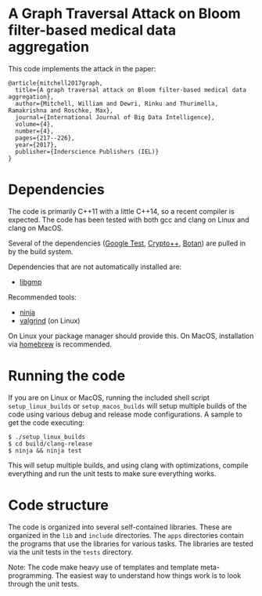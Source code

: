 # A Graph Traversal Attack on Bloom filter-based medical data aggregation

This code implements the attack in the paper:

```
@article{mitchell2017graph,
  title={A graph traversal attack on Bloom filter-based medical data aggregation},
  author={Mitchell, William and Dewri, Rinku and Thurimella, Ramakrishna and Roschke, Max},
  journal={International Journal of Big Data Intelligence},
  volume={4},
  number={4},
  pages={217--226},
  year={2017},
  publisher={Inderscience Publishers (IEL)}
}
```

# Dependencies

The code is primarily C++11 with a little C++14, so a recent compiler is expected. The code has been tested with
both gcc and clang on Linux and clang on MacOS.

Several of the dependencies ([Google Test](https://github.com/google/googletest), [Crypto++](https://cryptopp.com/), [Botan](https://botan.randombit.net/)) are pulled in by the build system.

Dependencies that are not automatically installed are:
* [libgmp](https://gmplib.org/)


Recommended tools:
* [ninja](https://ninja-build.org/)
* [valgrind](http://valgrind.org/) (on Linux)

On Linux your package manager should provide this. On MacOS, installation via [homebrew](http://brew.sh) is recommended.

# Running the code
If you are on Linux or MacOS, running the included shell script `setup_linux_builds` or `setup_macos_builds` will setup multiple builds of the code using various debug and release mode configurations. A sample to get the code executing:

```
$ ./setup_linux_builds
$ cd build/clang-release
$ ninja && ninja test
```

This will setup multiple builds, and using clang with optimizations, compile everything and run the unit tests to make sure everything works.

# Code structure

The code is organized into several self-contained libraries. These are organized in the `lib` and `include` directories. The `apps` directories contain the programs that use the libraries for various tasks. The libraries are tested via the unit tests in the `tests` directory.

Note: The code make heavy use of templates and template meta-programming. The easiest way to understand how things work is to look through the unit tests.
